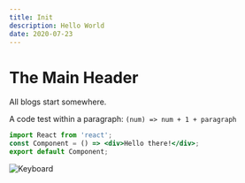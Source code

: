 ```yaml
---
title: Init
description: Hello World
date: 2020-07-23
---
```


# The Main Header

All blogs start somewhere.

A code test within a paragraph: `(num) => num + 1 + paragraph`

```jsx
import React from 'react';
const Component = () => <div>Hello there!</div>;
export default Component;
```

![Keyboard](/images/posts/keeb.jpg)
